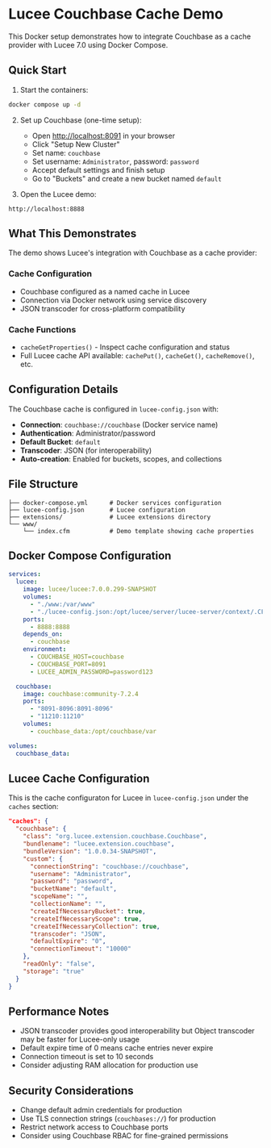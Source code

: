 # Lucee Couchbase Cache Demo

This Docker setup demonstrates how to integrate Couchbase as a cache provider with Lucee 7.0 using Docker Compose.

## Quick Start

1. Start the containers:

```bash
docker compose up -d
```

2. Set up Couchbase (one-time setup):

   - Open [http://localhost:8091](http://localhost:8091) in your browser
   - Click "Setup New Cluster"
   - Set name: `couchbase`
   - Set username: `Administrator`, password: `password`
   - Accept default settings and finish setup
   - Go to "Buckets" and create a new bucket named `default`

3. Open the Lucee demo:

```
http://localhost:8888
```

## What This Demonstrates

The demo shows Lucee's integration with Couchbase as a cache provider:

### Cache Configuration

- Couchbase configured as a named cache in Lucee
- Connection via Docker network using service discovery
- JSON transcoder for cross-platform compatibility

### Cache Functions

- `cacheGetProperties()` - Inspect cache configuration and status
- Full Lucee cache API available: `cachePut()`, `cacheGet()`, `cacheRemove()`, etc.

## Configuration Details

The Couchbase cache is configured in `lucee-config.json` with:

- **Connection**: `couchbase://couchbase` (Docker service name)
- **Authentication**: Administrator/password
- **Default Bucket**: `default`
- **Transcoder**: JSON (for interoperability)
- **Auto-creation**: Enabled for buckets, scopes, and collections

## File Structure

```
├── docker-compose.yml      # Docker services configuration
├── lucee-config.json       # Lucee configuration
├── extensions/             # Lucee extensions directory 
└── www/
    └── index.cfm           # Demo template showing cache properties
```

## Docker Compose Configuration

```yaml
services:
  lucee:
    image: lucee/lucee:7.0.0.299-SNAPSHOT
    volumes:
      - "./www:/var/www"
      - "./lucee-config.json:/opt/lucee/server/lucee-server/context/.CFConfig.json"
    ports:
      - 8888:8888
    depends_on:
      - couchbase
    environment:
      - COUCHBASE_HOST=couchbase
      - COUCHBASE_PORT=8091
      - LUCEE_ADMIN_PASSWORD=password123

  couchbase:
    image: couchbase:community-7.2.4
    ports:
      - "8091-8096:8091-8096"
      - "11210:11210"
    volumes:
      - couchbase_data:/opt/couchbase/var

volumes:
  couchbase_data:
```

## Lucee Cache Configuration

This is the cache configuraton for Lucee in `lucee-config.json` under the `caches` section:

```json
"caches": {
  "couchbase": {
    "class": "org.lucee.extension.couchbase.Couchbase",
    "bundlename": "lucee.extension.couchbase",
    "bundleVersion": "1.0.0.34-SNAPSHOT",
    "custom": {
      "connectionString": "couchbase://couchbase",
      "username": "Administrator",
      "password": "password",
      "bucketName": "default",
      "scopeName": "",
      "collectionName": "",
      "createIfNecessaryBucket": true,
      "createIfNecessaryScope": true,
      "createIfNecessaryCollection": true,
      "transcoder": "JSON",
      "defaultExpire": "0",
      "connectionTimeout": "10000"
    },
    "readOnly": "false",
    "storage": "true"
  }
}
```

## Performance Notes

- JSON transcoder provides good interoperability but Object transcoder may be faster for Lucee-only usage
- Default expire time of 0 means cache entries never expire
- Connection timeout is set to 10 seconds
- Consider adjusting RAM allocation for production use

## Security Considerations

- Change default admin credentials for production
- Use TLS connection strings (`couchbases://`) for production
- Restrict network access to Couchbase ports
- Consider using Couchbase RBAC for fine-grained permissions